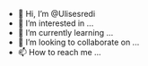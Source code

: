 - 👋 Hi, I’m @Ulisesredi
- 👀 I’m interested in ...
- 🌱 I’m currently learning ...
- 💞️ I’m looking to collaborate on ...
- 📫 How to reach me ...

<!---
Ulisesredi/Ulisesredi is a ✨ special ✨ repository because its `README.md` (this file) appears on your GitHub profile.
You can click the Preview link to take a look at your changes.
--->
